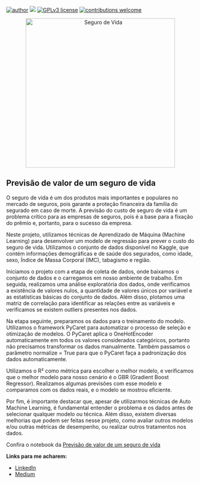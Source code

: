 [![author](https://img.shields.io/badge/author-oemeferreira-red.svg)](https://www.linkedin.com/in/oemeferreira/) [![](https://img.shields.io/badge/python-3.7+-blue.svg)](https://www.python.org/downloads/release/python-365/) [![GPLv3 license](https://img.shields.io/badge/License-GPLv3-blue.svg)](http://perso.crans.org/besson/LICENSE.html) [![contributions welcome](https://img.shields.io/badge/contributions-welcome-brightgreen.svg?style=flat)](https://github.com/oemeferreira/portfolio/issues)

<p align="center">
  <img src="https://otripulante.com/assets/images/blog/CG_como-funciona-o-seguro-de-vida-ij_235111542.jpg" alt="Seguro de Vida"height=400px >
</p>

## **Previsão de valor de um seguro de vida**

O seguro de vida é um dos produtos mais importantes e populares no mercado de seguros, pois garante a proteção financeira da família do segurado em caso de morte. A previsão do custo de seguro de vida é um problema crítico para as empresas de seguros, pois é a base para a fixação do prêmio e, portanto, para o sucesso da empresa.

Neste projeto, utilizamos técnicas de Aprendizado de Máquina (Machine Learning) para desenvolver um modelo de regressão para prever o custo do seguro de vida. Utilizamos o conjunto de dados disponível no Kaggle, que contém informações demográficas e de saúde dos segurados, como idade, sexo, Índice de Massa Corporal (IMC), tabagismo e região.

Iniciamos o projeto com a etapa de coleta de dados, onde baixamos o conjunto de dados e o carregamos em nosso ambiente de trabalho. Em seguida, realizamos uma análise exploratória dos dados, onde verificamos a existência de valores nulos, a quantidade de valores únicos por variável e as estatísticas básicas do conjunto de dados. Além disso, plotamos uma matriz de correlação para identificar as relações entre as variáveis e verificamos se existem outliers presentes nos dados.

Na etapa seguinte, preparamos os dados para o treinamento do modelo. Utilizamos o framework PyCaret para automatizar o processo de seleção e otimização de modelos. O PyCaret aplica o OneHotEncoder automaticamente em todos os valores considerados categóricos, portanto não precisamos transformar os dados manualmente. Também passamos o parâmetro normalize = True para que o PyCaret faça a padronização dos dados automaticamente.

Utilizamos o R² como métrica para escolher o melhor modelo, e verificamos que o melhor modelo para nosso cenário é o GBR (Gradient Boost Regressor). Realizamos algumas previsões com esse modelo e comparamos com os dados reais, e o modelo se mostrou eficiente.

Por fim, é importante destacar que, apesar de utilizarmos técnicas de Auto Machine Learning, é fundamental entender o problema e os dados antes de selecionar qualquer modelo ou técnica. Além disso, existem diversas melhorias que podem ser feitas nesse projeto, como avaliar outros modelos e/ou outras métricas de desempenho, ou realizar outros tratamentos nos dados.

Confira o notebook da [Previsão de valor de um seguro de vida](https://github.com/oemeferreira/sigmoidal-projetos/blob/main/AutoML-Regressao/Previsao_custo_seguro_vida_com_PyCaret.ipynb)

**Links para me acharem:**
* [LinkedIn](https://www.linkedin.com/in/oemeferreira)
* [Medium](https://medium.com/@emeferreira)
